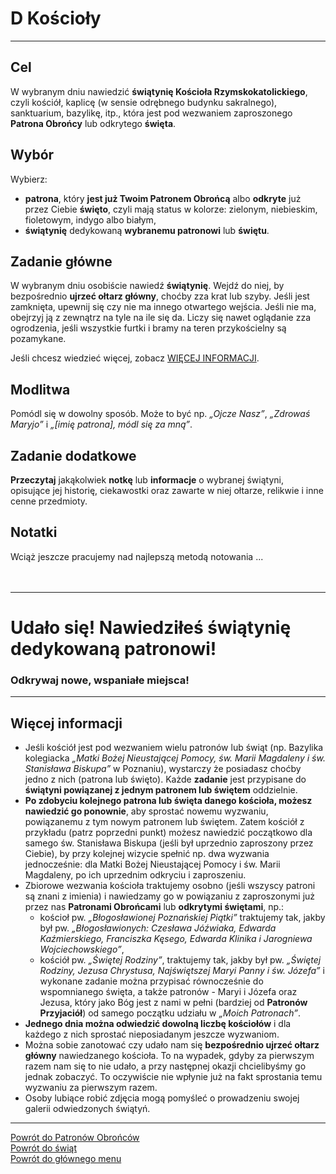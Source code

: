 # <span class="status status-list"><span class="status status-list">D</span> Kościoły</span>
---
## Cel
W <span class="selected-day-info">wybranym dniu</span> nawiedzić **świątynię Kościoła Rzymskokatolickiego**, czyli kościół, kaplicę (w sensie odrębnego budynku sakralnego), sanktuarium, bazylikę, itp., która jest pod wezwaniem zaproszonego **Patrona Obrońcy** lub odkrytego **święta**.
## Wybór
Wybierz:
- **patrona**, który **jest już Twoim Patronem Obrońcą** albo **odkryte** już przez Ciebie **święto**, czyli mają status w kolorze: <span class="status status-green">zielonym</span>, <span class="status status-blue">niebieskim</span>, <span class="status status-violet">fioletowym</span>, <span class="status status-indigo">indygo</span> albo <span class="status status-white">białym</span>,
- **świątynię** dedykowaną **wybranemu patronowi** lub **świętu**.
## Zadanie główne
W <span class="selected-day-info">wybranym dniu</span> osobiście nawiedź **świątynię**. Wejdź do niej, by bezpośrednio **ujrzeć ołtarz główny**, choćby zza krat lub szyby. Jeśli jest zamknięta, upewnij się czy nie ma innego otwartego wejścia. Jeśli nie ma, obejrzyj ją z zewnątrz na tyle na ile się da. Liczy się nawet oglądanie zza ogrodzenia, jeśli wszystkie furtki i bramy na teren przykościelny są pozamykane.

Jeśli chcesz wiedzieć więcej, zobacz [WIĘCEJ INFORMACJI](#koscioly-wiecej-informacji).
## Modlitwa
Pomódl się w dowolny sposób. Może to być np. _„Ojcze Nasz”_, _„Zdrowaś Maryjo”_ i _„[imię patrona], módl się za mną”_.
## Zadanie dodatkowe
**Przeczytaj** jakąkolwiek **notkę** lub **informacje** o wybranej świątyni, opisujące jej historię, ciekawostki oraz zawarte w niej ołtarze, relikwie i inne cenne przedmioty.
## Notatki
Wciąż jeszcze pracujemy nad najlepszą metodą notowania ...
<br />
<br />
<br />

---
# Udało się! Nawiedziłeś świątynię dedykowaną patronowi!
### Odkrywaj nowe, wspaniałe miejsca!
---

## <span id="koscioly-wiecej-informacji">Więcej informacji</span>
- Jeśli kościół jest pod wezwaniem wielu patronów lub świąt (np. Bazylika kolegiacka _„Matki Bożej Nieustającej Pomocy, św. Marii Magdaleny i św. Stanisława Biskupa”_ w Poznaniu), wystarczy że posiadasz choćby jedno z nich (patrona lub święto). Każde **zadanie** jest przypisane do **świątyni powiązanej z jednym patronem lub świętem** oddzielnie.
- **Po zdobyciu kolejnego patrona lub święta danego kościoła, możesz nawiedzić go ponownie**, aby sprostać nowemu wyzwaniu, powiązanemu z tym nowym patronem lub świętem. Zatem kościół z przykładu (patrz poprzedni punkt) możesz nawiedzić początkowo dla samego św. Stanisława Biskupa (jeśli był uprzednio zaproszony przez Ciebie), by przy kolejnej wizycie spełnić np. dwa wyzwania jednocześnie: dla Matki Bożej Nieustającej Pomocy i św. Marii Magdaleny, po ich uprzednim odkryciu i zaproszeniu.
- Zbiorowe wezwania kościoła traktujemy osobno (jeśli wszyscy patroni są znani z imienia) i nawiedzamy go w powiązaniu z zaproszonymi już przez nas **Patronami Obrońcami** lub **odkrytymi świętami**, np.:
  - kościoł pw. _„Błogosławionej Poznańskiej Piątki”_ traktujemy tak, jakby był pw. _„Błogosławionych: Czesława Jóźwiaka, Edwarda Kaźmierskiego, Franciszka Kęsego, Edwarda Klinika i Jarogniewa Wojciechowskiego”_,
  - kościół pw. _„Świętej Rodziny”_, traktujemy tak, jakby był pw. _„Świętej Rodziny, Jezusa Chrystusa, Najświętszej Maryi Panny i św. Józefa”_ i wykonane zadanie można przypisać równocześnie do wspomnianego święta, a także patronów - Maryi i Józefa oraz Jezusa, który jako Bóg jest z nami w pełni (bardziej od **Patronów Przyjaciół**) od samego początku udziału w _„Moich Patronach”_.
- **Jednego dnia można odwiedzić dowolną liczbę kościołów** i dla każdego z nich sprostać nieposiadanym jeszcze wyzwaniom.
- Można sobie zanotować czy udało nam się **bezpośrednio ujrzeć ołtarz główny** nawiedzanego kościoła. To na wypadek, gdyby za pierwszym razem nam się to nie udało, a przy następnej okazji chcielibyśmy go jednak zobaczyć. To oczywiście nie wpłynie już na fakt sprostania temu wyzwaniu za pierwszym razem.
- Osoby lubiące robić zdjęcia mogą pomyśleć o prowadzeniu swojej galerii odwiedzonych świątyń.

---
[Powrót do Patronów Obrońców](patroni_obroncy.md)  
[Powrót do świąt](swieta.md)  
[Powrót do głównego menu](index.md)
